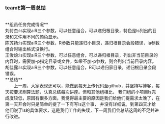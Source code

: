 <h3>teamE第一周总结</h3>
<br>**组员任务完成情况**
<br>刘付杰:ls实现alR三个参数，可以任意组合，可以递归根目录，特色是ls列出的目录和文件用不同的颜色显示。
<br>陈苏扬:ls实现alR三个参数，R参数只能递归小目录，递归根目录会段错误，la参数组合时输出格式没换行。
<br>王俊烺:ls实现alR三个参数，可以任意组合，可以递归根目录，列出非当前目录的内容时，需要加-p指定目录或文件，如果不加-p参数，则会列出当前目录内容。
<br>胡佳露:ls实现alR三个参数，可以任意组合，R可以递归家目录，递归根目录会段错误。
<br>**总结**
<br>&emsp;&emsp;上一周，大家表现还可以，能做到每天上传代码至github，并坚持写博客，每天按要求刷算法题，认真总结每次讲座。但和其他组相比，
我们组的小项目ls完成度较低，原因有很多方面，我觉得最主要的原因是我们给他们提需求太晚了，在第一天开会时只是简单的提了一下有写ls这个事，
并没有详细说，到第四天才给他们说了ls的具体要求，这是我们工作的失误，下一周我们会总结这周的不足并进行改进。
